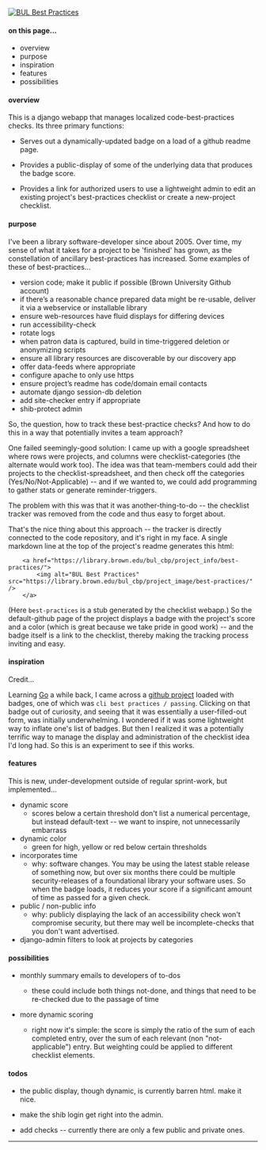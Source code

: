 [![BUL Best Practices](https://library.brown.edu/bul_cbp/project_image/best-practices/)](https://library.brown.edu/bul_cbp/project_info/best-practices/)


#### on this page...

- overview
- purpose
- inspiration
- features
- possibilities


#### overview

This is a django webapp that manages localized code-best-practices checks. Its three primary functions:

- Serves out a dynamically-updated badge on a load of a github readme page.

- Provides a public-display of some of the underlying data that produces the badge score.

- Provides a link for authorized users to use a lightweight admin to edit an existing project's best-practices checklist or create a new-project checklist.


#### purpose

I've been a library software-developer since about 2005. Over time, my sense of what it takes for a project to be 'finished' has grown, as the constellation of ancillary best-practices has increased. Some examples of these of best-practices...

- version code; make it public if possible (Brown University Github account)
- if there’s a reasonable chance prepared data might be re-usable, deliver it via a webservice or installable library
- ensure web-resources have fluid displays for differing devices
- run accessibility-check
- rotate logs
- when patron data is captured, build in time-triggered deletion or anonymizing scripts
- ensure all library resources are discoverable by our discovery app
- offer data-feeds where appropriate
- configure apache to only use https
- ensure project’s readme has code/domain email contacts
- automate django session-db deletion
- add site-checker entry if appropriate
- shib-protect admin

So, the question, how to track these best-practice checks? And how to do this in a way that potentially invites a team approach?

One failed seemingly-good solution: I came up with a google spreadsheet where rows were projects, and columns were checklist-categories (the alternate would work too). The idea was that team-members could add their projects to the checklist-spreadsheet, and then check off the categories (Yes/No/Not-Applicable) -- and if we wanted to, we could add programming to gather stats or generate reminder-triggers.

The problem with this was that it was another-thing-to-do -- the checklist tracker was removed from the code and thus easy to forget about.

That's the nice thing about this approach -- the tracker is directly connected to the code repository, and it's right in my face. A single markdown line at the top of the project's readme generates this html:

        <a href="https://library.brown.edu/bul_cbp/project_info/best-practices/">
            <img alt="BUL Best Practices" src="https://library.brown.edu/bul_cbp/project_image/best-practices/" />
        </a>

(Here `best-practices` is a stub generated by the checklist webapp.) So the default-github page of the project displays a badge with the project's score and a color (which is great because we take pride in good work) -- and the badge itself is a link to the checklist, thereby making the tracking process inviting and easy.


#### inspiration

Credit...

Learning [Go](https://golang.org) a while back, I came across a [github project](https://github.com/syncthing/syncthing/blob/master/README.md) loaded with badges, one of which was `cli best practices / passing`. Clicking on that badge out of curiosity, and seeing that it was essentially a user-filled-out form, was initially underwhelming. I wondered if it was some lightweight way to inflate one's list of badges. But then I realized it was a potentially terrific way to manage the display and administration of the checklist idea I'd long had. So this is an experiment to see if this works.


#### features

This is new, under-development outside of regular sprint-work, but implemented...

- dynamic score
    - scores below a certain threshold don't list a numerical percentage, but instead default-text -- we want to inspire, not unnecessarily embarrass
- dynamic color
    - green for high, yellow or red below certain thresholds
- incorporates time
    - why: software changes. You may be using the latest stable release of something now, but over six months there could be multiple security-releases of a foundational library your software uses. So when the badge loads, it reduces your score if a significant amount of time as passed for a given check.
- public / non-public info
    - why: publicly displaying the lack of an accessibility check won't compromise security, but there may well be incomplete-checks that you don't want advertised.
- django-admin filters to look at projects by categories


#### possibilities

- monthly summary emails to developers of to-dos
    - these could include both things not-done, and things that need to be re-checked due to the passage of time

- more dynamic scoring
    - right now it's simple: the score is simply the ratio of the sum of each completed entry, over the sum of each relevant (non "not-applicable") entry. But weighting could be applied to different checklist elements.


#### todos

- the public display, though dynamic, is currently barren html. make it nice.

- make the shib login get right into the admin.

- add checks -- currently there are only a few public and private ones.

---

